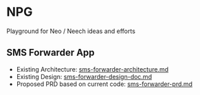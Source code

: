 # NPG
Playground for Neo / Neech ideas and efforts

## SMS Forwarder App
- Existing Architecture: [sms-forwarder-architecture.md](npg/sms-forwarder/sms-forwarder-architecture.md)
- Existing Design: [sms-forwarder-design-doc.md](npg/sms-forwarder/sms-forwarder-design-doc.md)
- Proposed PRD based on current code: [sms-forwarder-prd.md](npg/sms-forwarder/sms-forwarder-prd.md)
